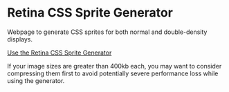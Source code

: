 # Retina CSS Sprite Generator
Webpage to generate CSS sprites for both normal and double-density displays.

[Use the Retina CSS Sprite Generator](https://jcthepants.github.io/Retina-CSS-Sprite-Generator/)

If your image sizes are greater than 400kb each, you may want to consider compressing them first to avoid
potentially severe performance loss while using the generator.
